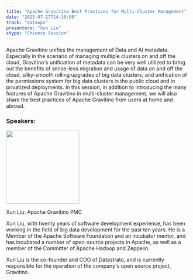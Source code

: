 ```yaml
---
title: "Apache Gravitino Best Practices for Multi-Cluster Management"
date: "2025-07-27T14:30:00"
track: "dataops"
presenters: "Xun Liu"
stype: "Chinese Session"
---
```


Apache Gravitino unifies the management of Data and AI metadata. Especially in the scenario of managing multiple clusters on and off the cloud, Gravitino's unification of metadata can be very well utilized to bring out the benefits of sense-less migration and usage of data on and off the cloud, silky-smooth rolling upgrades of big data clusters, and unification of the permissions system for big data clusters in the public cloud and in privatized deployments.
In this session, in addition to introducing the many features of Apache Gravitino in multi-cluster management, we will also share the best practices of Apache Gravitino from users at home and abroad.

### Speakers:


<img src="https://sessionize.com/image/3a57-400o400o1-HHMKT93DXTop9ZVUktXYvG.jpg" width="200" /><br/>

Xun Liu: Apache Gravitino PMC

Xun Liu, with twenty years of software development experience, has been working in the field of big data development for the past ten years. He is a Member of the Apache Software Foundation and an incubator mentor, and has incubated a number of open-source projects in Apache, as well as a member of the Committer of Apache Hadoop and Zeppelin.

Xun Liu is the co-founder and COO of Datastrato, and is currently responsible for the operation of the company's open source project, Gravitino.